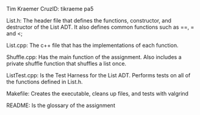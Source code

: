 Tim Kraemer
CruzID: tikraeme
pa5

List.h:
The header file that defines the functions, constructor, and destructor of the List ADT. It also defines common functions such as ==, = and <;

List.cpp:
The c++ file that has the implementations of each function.

Shuffle.cpp:
Has the main function of the assignment. Also includes a private shuffle function that shuffles a list once.

ListTest.cpp:
Is the Test Harness for the List ADT. Performs tests on all of the functions defined in List.h.

Makefile:
Creates the executable, cleans up files, and tests with valgrind

README:
Is the glossary of the assignment
